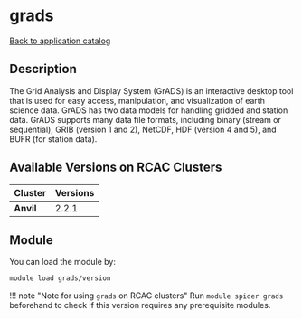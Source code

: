 # grads

[Back to application catalog](../app_catalog.md)

## Description
The Grid Analysis and Display System (GrADS) is an interactive desktop tool that is used for easy access, manipulation, and visualization of earth science data. GrADS has two data models for handling gridded and station data. GrADS supports many data file formats, including binary (stream or sequential), GRIB (version 1 and 2), NetCDF, HDF (version 4 and 5), and BUFR (for station data).

## Available Versions on RCAC Clusters
|Cluster|Versions|
|---|---|
|**Anvil**|2.2.1|

## Module
You can load the module by:

```bash
module load grads/version
```

!!! note "Note for using `grads` on RCAC clusters"
    Run `module spider grads` beforehand to check if this version requires any prerequisite modules.
